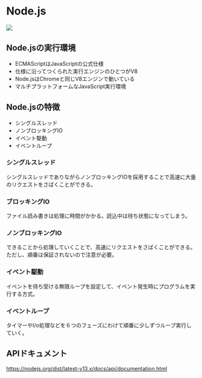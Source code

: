 # Node.js

![](https://i.imgur.com/OpoehId.jpg)


## Node.jsの実行環境

* ECMAScriptはJavaScriptの公式仕様
* 仕様に沿ってつくられた実行エンジンのひとつがV8
* Node.jsはChromeと同じV8エンジンで動いている
* マルチプラットフォームなJavaScript実行環境

## Node.jsの特徴

* シングルスレッド
* ノンブロッキングIO
* イベント駆動
* イベントループ

### シングルスレッド

シングルスレッドでありながらノンブロッキングIOを採用することで高速に大量のリクエストをさばくことができる。

### ブロッキングIO

ファイル読み書きは処理に時間がかかる。読込中は待ち状態になってしまう。

### ノンブロッキングIO

できることから処理していくことで、高速にリクエストをさばくことができる。ただし、順番は保証されないので注意が必要。

### イベント駆動

イベントを待ち受ける無限ループを設定して、イベント発生時にプログラムを実行する方式。

### イベントループ

タイマーやI/o処理などを６つのフェーズにわけて順番に少しずつループ実行していく。

## APIドキュメント

https://nodejs.org/dist/latest-v13.x/docs/api/documentation.html
